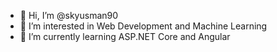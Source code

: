 - 👋 Hi, I’m @skyusman90
- 👀 I’m interested in Web Development and Machine Learning
- 🌱 I’m currently learning ASP.NET Core and Angular

<!---
skyusman90/skyusman90 is a ✨ special ✨ repository because its `README.md` (this file) appears on your GitHub profile.
You can click the Preview link to take a look at your changes.
--->
